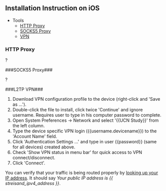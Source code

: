 Installation Instruction on iOS
------------------------------

* Tools
    - [HTTP Proxy](#squid)
    - [SOCKS5 Proxy](#dante)
    - [VPN](#vpn)

<a name="squid"></a>
### HTTP Proxy ###

?

<a name="dante"></a>
###SOCKS5 Proxy###

?

<a name="vpn"></a>
###L2TP VPN###

1. Download VPN configuration profile to the device (right-click and 'Save as ...').
1. Double-click the file to install, click twice 'Continue' and ignore username. Requires user to type in his computer password to complete.
1. Open System Preferences -> Network and select '{{UCN Study}}' from the left column.
1. Type the device specific VPN login ({{username.devicename}}) to the 'Account Name' field.
1. Click 'Authentication Settings ...' and type in user {{password}} (same for all devices) created above.
1. Check 'Show VPN status in menu bar' for quick access to VPN connect/disconnect.
1. Click 'Connect'.

You can verify that your traffic is being routed properly by [looking up your IP address](www.hashemian.com/whoami/). It should say *Your public IP address is {{ streisand_ipv4_address }}*.